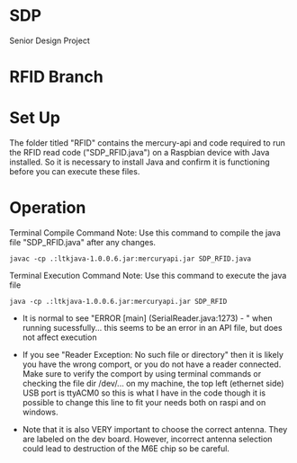 # SDP
Senior Design Project
# RFID Branch

# Set Up
The folder titled "RFID" contains the mercury-api and code required to run the RFID read code ("SDP_RFID.java") on a Raspbian device with Java installed. So it is necessary to install Java and confirm it is functioning before you can execute these files.


# Operation
Terminal Compile Command
Note: Use this command to compile the java file "SDP_RFID.java" after any changes.

	javac -cp .:ltkjava-1.0.0.6.jar:mercuryapi.jar SDP_RFID.java

Terminal Execution Command
Note: Use this command to execute the java file

	java -cp .:ltkjava-1.0.0.6.jar:mercuryapi.jar SDP_RFID

- It is normal to see "ERROR [main] (SerialReader.java:1273) - " when running sucessfully... 
  this seems to be an error in an API file, but does not affect execution

- If you see "Reader Exception: No such file or directory" then it is likely you have the wrong
  comport, or you do not have a reader connected. Make sure to verify the comport by using 
  terminal commands or checking the file dir /dev/... on my machine, the top left (ethernet side)
  USB port is ttyACM0 so this is what I have in the code though it is possible to change this
  line to fit your needs both on raspi and on windows.

- Note that it is also VERY important to choose the correct antenna. They are labeled on the dev
  board. However, incorrect antenna selection could lead to destruction of the M6E chip so
  be careful.
